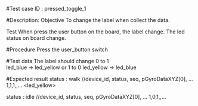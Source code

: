 #Test case ID : pressed_toggle_1

#Description:
Objective
To change the label when collect the data.

Test 
When press the user button on the board, the label change.
The led status on board change.

#Procedure
Press the user_button switch

#Test data
The label should change 
0 to 1  
led_blue -> led_yellow
or 
1 to 0
led_yellow -> led_blue

#Expected result
status : walk
//device_id, status, seq, pGyroDataXYZ[0], ...
1,1,1,<value>,...
<led_yellow>

<toggle>
status : idle
//device_id, status, seq, pGyroDataXYZ[0], ...
1,0,1,<value>,...
<led_blue>

